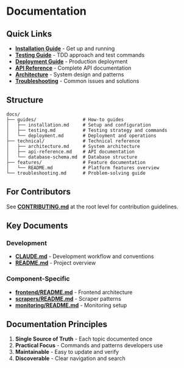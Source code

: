 # Documentation

## Quick Links

- **[Installation Guide](guides/installation.md)** - Get up and running
- **[Testing Guide](guides/testing.md)** - TDD approach and test commands
- **[Deployment Guide](guides/deployment.md)** - Production deployment
- **[API Reference](technical/api-reference.md)** - Complete API documentation
- **[Architecture](technical/architecture.md)** - System design and patterns
- **[Troubleshooting](troubleshooting.md)** - Common issues and solutions

## Structure

```
docs/
├── guides/                 # How-to guides
│   ├── installation.md     # Setup and configuration
│   ├── testing.md          # Testing strategy and commands
│   └── deployment.md       # Deployment and operations
├── technical/              # Technical reference
│   ├── architecture.md     # System architecture
│   ├── api-reference.md    # API documentation
│   └── database-schema.md  # Database structure
├── features/               # Feature documentation
│   └── README.md           # Platform features overview
└── troubleshooting.md      # Problem-solving guide
```

## For Contributors

See **[CONTRIBUTING.md](../CONTRIBUTING.md)** at the root level for contribution guidelines.

## Key Documents

### Development
- **[CLAUDE.md](../CLAUDE.md)** - Development workflow and conventions
- **[README.md](../README.md)** - Project overview

### Component-Specific
- **[frontend/README.md](../frontend/README.md)** - Frontend architecture
- **[scrapers/README.md](../scrapers/README.md)** - Scraper patterns
- **[monitoring/README.md](../monitoring/README.md)** - Monitoring setup

## Documentation Principles

1. **Single Source of Truth** - Each topic documented once
2. **Practical Focus** - Commands and patterns developers use
3. **Maintainable** - Easy to update and verify
4. **Discoverable** - Clear navigation and search

